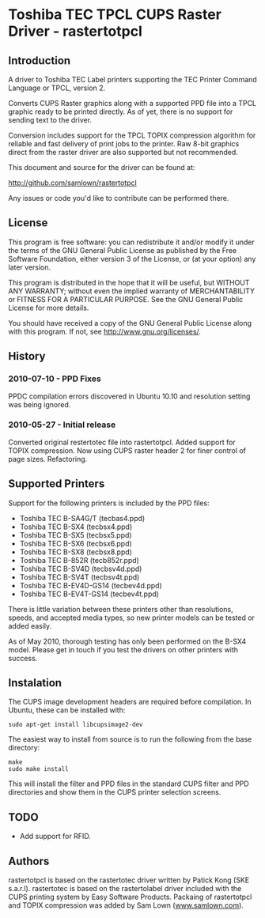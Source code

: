 
# Toshiba TEC TPCL CUPS Raster Driver - rastertotpcl

## Introduction

A driver to Toshiba TEC Label printers supporting the TEC Printer Command Language or TPCL,
version 2.

Converts CUPS Raster graphics along with a supported PPD file into a TPCL graphic ready to
be printed directly. As of yet, there is no support for sending text to the driver.

Conversion includes support for the TPCL TOPIX compression algorithm for reliable and fast
delivery of print jobs to the printer. Raw 8-bit graphics direct from the raster driver
are also supported but not recommended.

This document and source for the driver can be found at:

http://github.com/samlown/rastertotpcl

Any issues or code you'd like to contribute can be performed there.

## License

This program is free software: you can redistribute it and/or modify
it under the terms of the GNU General Public License as published by
the Free Software Foundation, either version 3 of the License, or
(at your option) any later version.

This program is distributed in the hope that it will be useful,
but WITHOUT ANY WARRANTY; without even the implied warranty of
MERCHANTABILITY or FITNESS FOR A PARTICULAR PURPOSE.  See the
GNU General Public License for more details.

You should have received a copy of the GNU General Public License
along with this program.  If not, see <http://www.gnu.org/licenses/>.


## History

### 2010-07-10 - PPD Fixes

PPDC compilation errors discovered in Ubuntu 10.10 and resolution setting
was being ignored.


### 2010-05-27 - Initial release
 
Converted original restertotec file into rastertotpcl.
Added support for TOPIX compression.
Now using CUPS raster header 2 for finer control of page sizes.
Refactoring.

## Supported Printers

Support for the following printers is included by the PPD files:

 * Toshiba TEC B-SA4G/T     (tecbas4.ppd)
 * Toshiba TEC B-SX4        (tecbsx4.ppd)
 * Toshiba TEC B-SX5        (tecbsx5.ppd)
 * Toshiba TEC B-SX6        (tecbsx6.ppd)
 * Toshiba TEC B-SX8        (tecbsx8.ppd)
 * Toshiba TEC B-852R       (tecb852r.ppd)
 * Toshiba TEC B-SV4D       (tecbsv4d.ppd)
 * Toshiba TEC B-SV4T       (tecbsv4t.ppd)
 * Toshiba TEC B-EV4D-GS14  (tecbev4d.ppd)
 * Toshiba TEC B-EV4T-GS14  (tecbev4t.ppd)

There is little variation between these printers other than resolutions, speeds, and accepted media types,
so new printer models can be tested or added easily.

As of May 2010, thorough testing has only been performed on the B-SX4 model. Please get in touch if you test
the drivers on other printers with success.


## Instalation

The CUPS image development headers are required before compilation. In Ubuntu, these can be installed with:

    sudo apt-get install libcupsimage2-dev

The easiest way to install from source is to run the following from the base directory:

    make
    sudo make install

This will install the filter and PPD files in the standard CUPS filter and PPD directories
and show them in the CUPS printer selection screens.


## TODO

* Add support for RFID.

## Authors

rastertotpcl is based on the rastertotec driver written by Patick Kong (SKE s.a.r.l).
rastertotec is based on the rastertolabel driver included with the CUPS printing system by Easy Software Products.
Packaing of rastertotpcl and TOPIX compression was added by Sam Lown (www.samlown.com).

